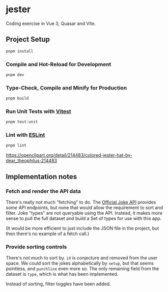 # jester

Coding exercise in Vue 3, Quasar and Vite.

## Project Setup

```sh
pnpm install
```

### Compile and Hot-Reload for Development

```sh
pnpm dev
```

### Type-Check, Compile and Minify for Production

```sh
pnpm build
```

### Run Unit Tests with [Vitest](https://vitest.dev/)

```sh
pnpm test:unit
```

### Lint with [ESLint](https://eslint.org/)

```sh
pnpm lint
```

https://openclipart.org/detail/214483/colored-jester-hat-by-dear_theophilus-214483


## Implementation notes

### Fetch and render the API data
There's really not much "fetching" to do. The [Official Joke API](https://github.com/15Dkatz/official_joke_api/)
provides *some* API endpoints, but none that would allow the requirement to sort and filter. Joke "types" are not
queryable using the API. Instead, it makes more sense to pull the full dataset and build a Set of types for
use with this app.

(It would be more efficient to just include the JSON file in the project, but then there's no example of a fetch call.)

### Provide sorting controls
There's not much to sort by. `id` is conjecture and removed from the user space. We could sort the jokes
alphabetically by `setup`, but that seems pointless, and `punchline` even more so. The only remaining field
from the dataset is `type`, which is what has been implemented.

Instead of sorting, filter toggles have been added.
